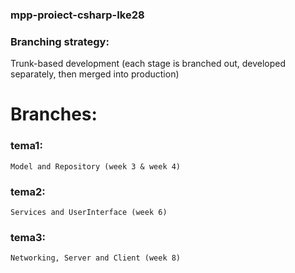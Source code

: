 ### mpp-proiect-csharp-Ike28

### Branching strategy:
Trunk-based development (each stage is branched out, developed separately, then merged into production)

# Branches:

### tema1: 
    Model and Repository (week 3 & week 4)
### tema2:
    Services and UserInterface (week 6)
### tema3:
    Networking, Server and Client (week 8)
